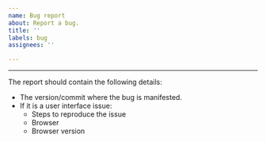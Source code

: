 ```yaml
---
name: Bug report
about: Report a bug.
title: ''
labels: bug
assignees: ''

---
```


---

The report should contain the following details:

- The version/commit where the bug is manifested.
- If it is a user interface issue:
  - Steps to reproduce the issue
  - Browser
  - Browser version
